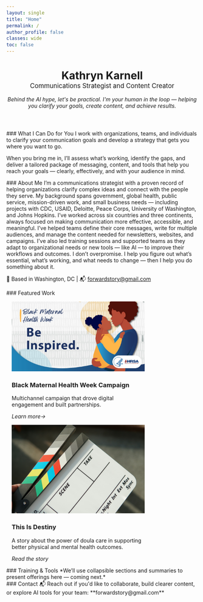 ```yaml
---
layout: single
title: "Home"
permalink: /
author_profile: false
classes: wide
toc: false
---
```


<!-- Hero Section -->
<header class="hero">
  <h1 style="margin-bottom: 0;">Kathryn Karnell</h1>
  <p style="font-size: 1.2em; margin-top: 0;">
    Communications Strategist and Content Creator
  </p>
  <p><em>Behind the AI hype, let's be practical. I'm your human in the loop — helping you clarify your goals, create content, and achieve results.</em></p>
</header>

<!-- Navigation Links -->
<nav class="jump-links">
<!-- What I Do -->
<section id="services">
### What I Can Do for You
I work with organizations, teams, and individuals to clarify your communication goals and develop a strategy that gets you where you want to go.

When you bring me in, I’ll assess what’s working, identify the gaps, and deliver a tailored package of messaging, content, and tools that help you reach your goals — clearly, effectively, and with your audience in mind.

</section>

<!-- About -->
<section id="about">
### About Me
I’m a communications strategist with a proven record of helping organizations clarify complex ideas and connect with the people they serve.
My background spans government, global health, public service, mission-driven work, and small business needs — including projects with CDC, USAID, Deloitte, Peace Corps, University of Washington, and Johns Hopkins. I’ve worked across six countries and three continents, always focused on making communication more effective, accessible, and meaningful.
I’ve helped teams define their core messages, write for multiple audiences, and manage the content needed for newsletters, websites, and campaigns. I’ve also led training sessions and supported teams as they adapt to organizational needs or new tools — like AI — to improve their workflows and outcomes.
I don’t overpromise. I help you figure out what’s essential, what’s working, and what needs to change — then I help you do something about it.

  
📍 Based in Washington, DC | 📬 [forwardstory@gmail.com](mailto:forwardstory@gmail.com)
</section>

<!-- Featured Work -->
<section id="portfolio">
### Featured Work
<div class="grid__wrapper">

  <div class="card" style="width: 100%; max-width: 350px; margin: 1em;">
    <img src="/assets/images/be-inspired-facebook.jpg" alt="Black Maternal Health Week Thumbnail">
    <h3>Black Maternal Health Week Campaign</h3>
    <p>Multichannel campaign that drove digital engagement and built partnerships.</p>
    <p><em>Learn more→</em></p>
  </div>

  <div class="card" style="width: 100%; max-width: 350px; margin: 1em;">
    <img src="/assets/images/clapperboard.jpg" alt="Emergency Evacuation Plan Thumbnail">
    <h3>This Is Destiny</h3>
    <p>A story about the power of doula care in supporting better physical and mental health outcomes.</p>
    <p><em>Read the story</em></p>
  </div>

</div>


<!-- Training -->
<section id="training">
### Training & Tools
*We’ll use collapsible sections and summaries to present offerings here — coming next.*
</section>

<!-- Contact -->
<section id="contact">
### Contact
📬 Reach out if you'd like to collaborate, build clearer content, or explore AI tools for your team:  
**forwardstory@gmail.com**
</section>
